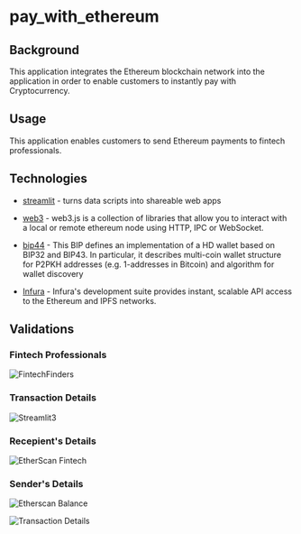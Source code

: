 # pay_with_ethereum

## Background
This application integrates the Ethereum blockchain network into the application in order to enable customers to instantly pay with Cryptocurrency.

## Usage
This application enables customers to send Ethereum payments to fintech professionals.

## Technologies
* [streamlit](https://streamlit.io/) - turns data scripts into shareable web apps

* [web3](https://web3js.readthedocs.io/en/v1.4.0/) - web3.js is a collection of libraries that allow you to interact with a local or remote ethereum node using HTTP, IPC or WebSocket.

* [bip44](https://wiki.trezor.io/Cryptocurrency_standards) - This BIP defines an implementation of a HD wallet based on BIP32 and BIP43. In particular, it describes multi-coin wallet structure for P2PKH addresses (e.g. 1-addresses in Bitcoin) and algorithm for wallet discovery

* [Infura](https://infura.io/) - Infura's development suite provides instant, scalable API access to the Ethereum and IPFS networks.

## Validations

### Fintech Professionals

![FintechFinders](https://user-images.githubusercontent.com/80922524/128619371-75071bbc-828a-4b8c-9bee-0cfe21682168.PNG)

### Transaction Details

![Streamlit3](https://user-images.githubusercontent.com/80922524/128619417-429d4aa7-d08a-46df-8d92-fddaf5b4a595.PNG)

### Recepient's Details

![EtherScan Fintech](https://user-images.githubusercontent.com/80922524/128619433-19248ae3-32e4-4fbd-9ff2-8e5123210037.PNG)

### Sender's Details

![Etherscan Balance](https://user-images.githubusercontent.com/80922524/128619445-661e56d3-0829-437a-b4d2-7d8237da4621.PNG)

![Transaction Details](https://user-images.githubusercontent.com/80922524/128619469-339d12a5-52c4-4e52-a509-a629924e4c01.PNG)

